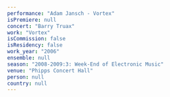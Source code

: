 ```yaml
---
performance: "Adam Jansch - Vortex"
isPremiere: null
concert: "Barry Truax"
work: "Vortex"
isCommission: false
isResidency: false
work_year: "2006"
ensemble: null
season: "2008-2009:3: Week-End of Electronic Music"
venue: "Phipps Concert Hall"
person: null
country: null
---
```


